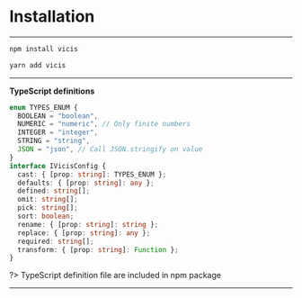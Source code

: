 # Installation

----------

```bash
npm install vicis
```

```bash
yarn add vicis
```

----------

**TypeScript definitions**

```typescript
enum TYPES_ENUM {
  BOOLEAN = "boolean",
  NUMERIC = "numeric", // Only finite numbers
  INTEGER = "integer",
  STRING = "string",
  JSON = "json", // Call JSON.stringify on value
}
interface IVicisConfig {
  cast: { [prop: string]: TYPES_ENUM };
  defaults: { [prop: string]: any };
  defined: string[];
  omit: string[];
  pick: string[];
  sort: boolean;
  rename: { [prop: string]: string };
  replace: { [prop: string]: any };
  required: string[];
  transform: { [prop: string]: Function };
}
```

?> TypeScript definition file are included in npm package

----------
